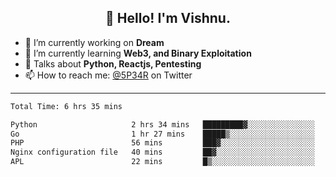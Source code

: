<h2 align="center">👋 Hello! I'm Vishnu.</h2>


- 🔭 I’m currently working on **Dream**
- 🌱 I’m currently learning **Web3, and Binary Exploitation**
- 💬 Talks about **Python, Reactjs, Pentesting**
- 📫 How to reach me: [@5P34R](https://twitter.com/Vishnu27302693) on Twitter

---
<!--START_SECTION:waka-->

```txt
Total Time: 6 hrs 35 mins

Python                     2 hrs 34 mins   █████████▓░░░░░░░░░░░░░░░   38.80 %
Go                         1 hr 27 mins    █████▒░░░░░░░░░░░░░░░░░░░   21.85 %
PHP                        56 mins         ███▓░░░░░░░░░░░░░░░░░░░░░   14.06 %
Nginx configuration file   40 mins         ██▓░░░░░░░░░░░░░░░░░░░░░░   10.13 %
APL                        22 mins         █▒░░░░░░░░░░░░░░░░░░░░░░░   05.56 %
```

<!--END_SECTION:waka-->
